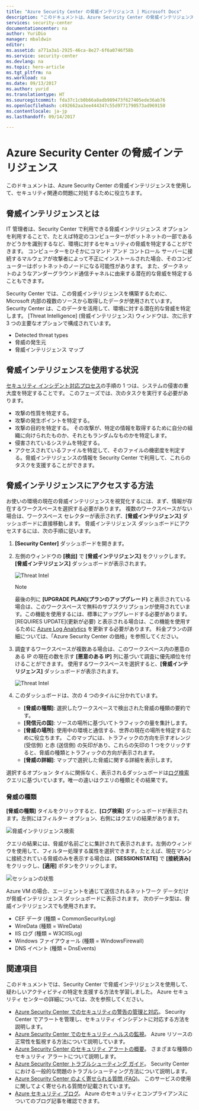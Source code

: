 ```yaml
---
title: "Azure Security Center の脅威インテリジェンス | Microsoft Docs"
description: "このドキュメントは、Azure Security Center の脅威インテリジェンス機能を使用して、VM およびコンピューターの潜在的な脅威を特定するために役立ちます。"
services: security-center
documentationcenter: na
author: YuriDio
manager: mbaldwin
editor: 
ms.assetid: a771a3a1-2925-46ca-8e27-6f6a0746f58b
ms.service: security-center
ms.devlang: na
ms.topic: hero-article
ms.tgt_pltfrm: na
ms.workload: na
ms.date: 09/13/2017
ms.author: yurid
ms.translationtype: HT
ms.sourcegitcommit: fda37c1cb0b66a8adb989473f627405ede36ab76
ms.openlocfilehash: c492662aa3ee444347c55d9771790573ad969150
ms.contentlocale: ja-jp
ms.lasthandoff: 09/14/2017

---
```

# <a name="threat-intelligence-in-azure-security-center"></a>Azure Security Center の脅威インテリジェンス
このドキュメントは、Azure Security Center の脅威インテリジェンスを使用して、セキュリティ関連の問題に対処するために役立ちます。

## <a name="what-is-threat-intelligence"></a>脅威インテリジェンスとは
IT 管理者は、Security Center で利用できる脅威インテリジェンス オプションを利用することで、たとえば特定のコンピューターがボットネットの一部であるかどうかを識別するなど、環境に対するセキュリティの脅威を特定することができます。 コンピューターをひそかにコマンド アンド コントロール サーバーに接続するマルウェアが攻撃者によって不正にインストールされた場合、そのコンピューターはボットネットのノードになる可能性があります。 また、ダークネットのようなアンダーグラウンド通信チャネルに由来する潜在的な脅威を特定することもできます。

Security Center では、この脅威インテリジェンスを構築するために、Microsoft 内部の複数のソースから取得したデータが使用されています。 Security Center は、このデータを活用して、環境に対する潜在的な脅威を特定します。 [Threat Intelligence] \(脅威インテリジェンス\) ウィンドウは、次に示す 3 つの主要なオプションで構成されています。

- Detected threat types
- 脅威の発生元
- 脅威インテリジェンス マップ


## <a name="when-should-i-use-threat-intelligence"></a>脅威インテリジェンスを使用する状況
[セキュリティ インシデント対応プロセス](https://docs.microsoft.com/azure/security-center/security-center-planning-and-operations-guide#incident-response)の手順の 1 つは、システムの侵害の重大度を特定することです。 このフェーズでは、次のタスクを実行する必要があります。

- 攻撃の性質を特定する。
- 攻撃の発生ポイントを特定する。
- 攻撃の目的を特定する。 その攻撃が、特定の情報を取得するために自分の組織に向けられたものか、それともランダムなものかを特定します。
- 侵害されているシステムを特定する。
- アクセスされているファイルを特定して、そのファイルの機密度を判定する。脅威インテリジェンスの情報を Security Center で利用して、これらのタスクを支援することができます。 

## <a name="how-to-access-the-threat-intelligence"></a>脅威インテリジェンスにアクセスする方法
お使いの環境の現在の脅威インテリジェンスを視覚化するには、まず、情報が存在するワークスペースを選択する必要があります。 複数のワークスペースがない場合は、ワークスペース セレクターが表示されず、**[脅威インテリジェンス]** ダッシュボードに直接移動します。 脅威インテリジェンス ダッシュボードにアクセスするには、次の手順に従います。

1.  **[Security Center]** ダッシュボードを開きます。
2.  左側のウィンドウの **[検出]** で **[脅威インテリジェンス]** をクリックします。 **[脅威インテリジェンス]** ダッシュボードが表示されます。

    ![Threat Intel](./media/security-center-threat-intel/security-center-threat-intel-fig1.png)

    > [!NOTE]
    > 最後の列に **[UPGRADE PLAN]\(プランのアップグレード\)** と表示されている場合は、このワークスペースで無料のサブスクリプションが使用されています。この機能を使用するには、標準にアップグレードする必要があります。 [REQUIRES UPDATE]\(更新が必要\) と表示される場合は、この機能を使用するために [Azure Log Analytics](https://docs.microsoft.com/azure/log-analytics/log-analytics-overview) を更新する必要があります。 料金プランの詳細については、「Azure Security Center の価格」を参照してください。 
    > 
3. 調査するワークスペースが複数ある場合は、このワークスペース内の悪意のある IP の現在の数を示す **[悪意のある IP]** 列に基づいて調査に優先順位を付けることができます。 使用するワークスペースを選択すると、**[脅威インテリジェンス]** ダッシュボードが表示されます。

    ![Threat Intel](./media/security-center-threat-intel/security-center-threat-intel-fig5.png)

4. このダッシュボードは、次の 4 つのタイルに分かれています。
    * **[脅威の種類]**: 選択したワークスペースで検出された脅威の種類の要約です。
    * **[発信元の国]**: ソースの場所に基づいてトラフィックの量を集計します。
    * **[脅威の場所]**: 使用中の環境と通信する、世界の現在の場所を特定するために役立ちます。 このマップには、トラフィックの方向を示すオレンジ (受信側) と赤 (送信側) の矢印があり、これらの矢印の 1 つをクリックすると、脅威の種類とトラフィックの方向が表示されます。
    * **[脅威の詳細]**: マップで選択した脅威に関する詳細を表示します。

選択するオプション タイルに関係なく、表示されるダッシュボードは[ログ検索](https://docs.microsoft.com/azure/security-center/security-center-search)クエリに基づいています。唯一の違いはクエリの種類とその結果です。

### <a name="threat-types"></a>脅威の種類
**[脅威の種類]** タイルをクリックすると、**[ログ検索]** ダッシュボードが表示されます。左側にはフィルター オプション、右側にはクエリの結果があります。

![脅威インテリジェンス検索](./media/security-center-threat-intel/security-center-threat-intel-fig3.png)

クエリの結果には、脅威が名前ごとに集計されて表示されます。左側のウィンドウを使用して、フィルター処理する属性を選択できます。たとえば、現在マシンに接続されている脅威のみを表示する場合は、**[SESSIONSTATE]** で **[接続済み]** をクリックし、**[適用]** ボタンをクリックします。

![セッションの状態](./media/security-center-threat-intel/security-center-threat-intel-fig4.png)

Azure VM の場合、エージェントを通じて送信されるネットワーク データだけが脅威インテリジェンス ダッシュボードに表示されます。 次のデータ型は、脅威インテリジェンスでも使用されます。

- CEF データ (種類 = CommonSecurityLog)
- WireData (種類 = WireData)
- IIS ログ (種類 = W3CIISLog)
- Windows ファイアウォール (種類 = WindowsFirewall)
- DNS イベント (種類 = DnsEvents)


## <a name="see-also"></a>関連項目
このドキュメントでは、Security Center で脅威インテリジェンスを使用して、疑わしいアクティビティの特定を支援する方法を学習しました。 Azure セキュリティ センターの詳細については、次を参照してください。

* [Azure Security Center でのセキュリティの警告の管理と対応](https://docs.microsoft.com/azure/security-center/security-center-managing-and-responding-alerts)。 Security Center でアラートを管理し、セキュリティ インシデントに対応する方法を説明します。
* [Azure Security Center でのセキュリティ ヘルスの監視](security-center-monitoring.md)。 Azure リソースの正常性を監視する方法について説明しています。
* [Azure Security Center のセキュリティ アラートの概要](https://docs.microsoft.com/azure/security-center/security-center-alerts-type)。 さまざまな種類のセキュリティ アラートについて説明します。
* [Azure Security Center トラブルシューティング ガイド](https://docs.microsoft.com/azure/security-center/security-center-troubleshooting-guide)。 Security Center における一般的な問題のトラブルシューティング方法について説明します。 
* [Azure Security Center のよく寄せられる質問 (FAQ)](security-center-faq.md)。 このサービスの使用に関してよく寄せられる質問が記載されています。
* [Azure セキュリティ ブログ](http://blogs.msdn.com/b/azuresecurity/)。 Azure のセキュリティとコンプライアンスについてのブログ記事を確認できます。



